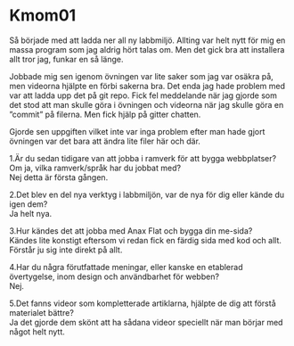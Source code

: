 Kmom01
===============================

Så började med att ladda ner all ny labbmiljö. Allting var helt nytt för mig en massa program som jag aldrig hört talas om.  Men det gick bra att installera allt tror jag, funkar en så länge.

Jobbade mig sen igenom övningen var lite saker som jag var osäkra på, men videorna hjälpte en förbi sakerna bra. Det enda jag hade problem med var att ladda upp det på git repo. Fick fel meddelande när jag gjorde som det stod att man skulle göra i övningen och videorna när jag skulle göra en ”commit” på filerna. Men fick hjälp på gitter chatten.

Gjorde sen uppgiften vilket inte var inga problem efter man hade gjort övningen
var det bara att ändra lite filer här och där.


1.Är du sedan tidigare van att jobba i ramverk för att bygga webbplatser? Om ja, vilka ramverk/språk har du jobbat med?<br>
Nej detta är första gången.

2.Det blev en del nya verktyg i labbmiljön, var de nya för dig eller kände du igen dem?
<br>Ja helt nya.

3.Hur kändes det att jobba med Anax Flat och bygga din me-sida?<br>
Kändes lite konstigt eftersom vi redan fick en färdig sida med kod och allt. Förstår ju sig inte direkt på allt.

4.Har du några förutfattade meningar, eller kanske en etablerad övertygelse, inom design och användbarhet för webben?<br>
Nej.

5.Det fanns videor som kompletterade artiklarna, hjälpte de dig att förstå materialet bättre?
<br>Ja det gjorde dem skönt att ha sådana videor speciellt när man börjar med något helt nytt.
